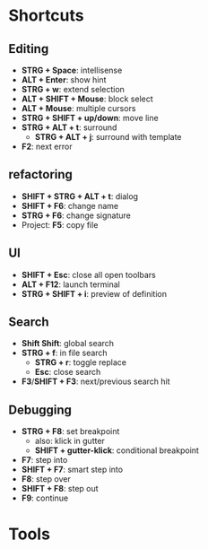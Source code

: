 # Shortcuts

## Editing
- **STRG + Space**: intellisense
- **ALT + Enter**: show hint
- **STRG + w**: extend selection
- **ALT + SHIFT + Mouse**: block select
- **ALT + Mouse**: multiple cursors
- **STRG + SHIFT + up/down**: move line
- **STRG + ALT + t**: surround
  - **STRG + ALT + j**: surround with template
- **F2**: next error

## refactoring
- **SHIFT + STRG + ALT + t**: dialog
- **SHIFT + F6**: change name
- **STRG + F6**: change signature
- Project: **F5**: copy file

## UI
- **SHIFT + Esc**: close all open toolbars
- **ALT + F12**: launch terminal
- **STRG + SHIFT + i**: preview of definition

## Search
- **Shift Shift**: global search
- **STRG + f**: in file search
  - **STRG + r**: toggle replace
  - **Esc**: close search
- **F3**/**SHIFT + F3**: next/previous search hit

## Debugging
- **STRG + F8**: set breakpoint
  - also: klick in gutter
  - **SHIFT + gutter-klick**: conditional breakpoint
- **F7**: step into
- **SHIFT + F7**: smart step into
- **F8**: step over
- **SHIFT + F8**: step out
- **F9**: continue

# Tools